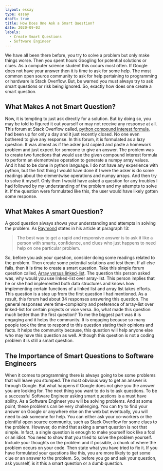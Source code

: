 ```yaml
---
layout: essay
type: essay
draft: true
title: How Does One Ask a Smart Question?
date: 2020-09-03
labels:
  - Create Smart Questions
  - Software Engineer
---
```


We have all been there before, you try to solve a problem but only make things worse. Then you spent hours Googling for potential solutions or clues. As a computer science student this occurs most often. If Google does not have your answer then it is time to ask for some help. The most common open source community to ask for help pertaining to programming or hardware is Stack Overflow. But, be warned you must always try to ask smart questions or risk being ignored. So, exactly how does one create a smart question.

## What Makes A not Smart Question?
Now, it is tempting to just ask directly for a solution. But by doing so, you may be told to figured it out yourself or may not receive any response at all. This forum at Stack Overflow called, [python compound interest formula](https://stackoverflow.com/questions/63822270/python-compound-interest-formulas), had been up for only a day and it just recently closed. No one even bothered to give any response. In this forum, it is formulated as a lazy question. It was almost as if the asker just copied and paste a homework problem and just expect for someone to give an answer. The problem was to create two functions that would use the given compound interest formula to perform an elementwise operation to generate a numpy array values. And it had to be done in python language. I do not have any experience with python, but the first thing I would have done if I were the asker is do some readings about the elementwise operations and numpy arrays. And then try to solve it myself. Only then I would have asked a question for any troubles I had followed by my understanding of the problem and my attempts to solve it. If the question were formulated like this, the user would have likely gotten some response.

## What Makes A smart Question?
A good question always shows your understanding and attempts in solving the problem. As [Raymond](http://www.catb.org/esr/faqs/smart-questions.html) states in his article at paragraph 13: 
> The best way to get a rapid and responsive answer is to ask it like a person with smarts, confidence, and clues who just happens to need help on one particular problem.
>
So, before you ask your question, consider doing some readings related to the problem. Then create some potential solutions and test them. If all else fails, then it is time to create a smart question. Take this simple forum question called, [Array versus linked-list](https://stackoverflow.com/questions/166884/array-versus-linked-list?rq=1). The question this person asked was, why would you use linked-list over array-list. This person implies that he or she had implemented both data structures and knows how implementing certain functions of a linked list and array list takes efforts. This question is a step up from the first question I had mentioned. As a result, this forum had about 34 responses answering this question. The general responses were time-complexity and preference of array-list over linked-list for certain projects or vice versa. So, what made this question much better than the first question? To me the biggest part was it is engaging and it helps the community. It is engaging because so many people took the time to respond to this question stating their opinions and facts. It helps the community because, this question will help anyone else who may have this question as well. Although this question is not a coding problem it is still a smart question.

## The Importance of Smart Questions to Software Engineers
When it comes to programming there is always going to be some problems that will leave you stumped. The most obvious way to get an answer is through Google. But what happens if Google does not give you the answer you are looking for. The next thing you want to do is to ask questions. To be a successful Software Engineer asking smart questions is a must have ability.  As a Software Engineer you will be solving problems. And at some point, these problems can be very challenging. You can try to find your answer on Google or anywhere else on the web but eventually, you will need to ask someone for help. You can either ask your co-workers or the plentiful open source community, such as Stack Overflow for some clues to the problem. However, do mind that asking a smart question is not that simple. In fact, a single question is enough to make yourself look like a fool or an idiot. You need to show that you tried to solve the problem yourself. Include your thoughts on the problem and if possible, a chunk of where the problem occurs on your code. Then state what you have tried to fix it. If you have formulated your questions like this, you are more likely to get some clue or an answer to the problem. So, before you go and ask your question, ask yourself, is it this a smart question or a dumb question.  
	 

